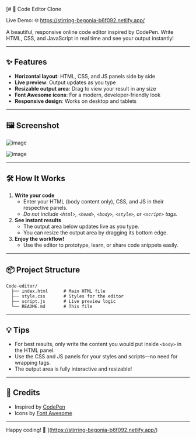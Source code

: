 [# 🚀 Code Editor Clone

Live Demo: 🌐 https://stirring-begonia-b6f092.netlify.app/

A beautiful, responsive online code editor inspired by CodePen. Write HTML, CSS, and JavaScript in real time and see your output instantly!

---

## ✨ Features

- **Horizontal layout**: HTML, CSS, and JS panels side by side
- **Live preview**: Output updates as you type
- **Resizable output area**: Drag to view your result in any size
- **Font Awesome icons**: For a modern, developer-friendly look
- **Responsive design**: Works on desktop and tablets

---

## 🖼️ Screenshot
![image](https://github.com/user-attachments/assets/cb970dcc-0bc6-4b39-89b8-c78f0cbed1ee)


![image](https://github.com/user-attachments/assets/a22051e0-312b-49a3-a4eb-d39a907d2230)
 <!-- Add your screenshot file if available -->

---

## 🛠️ How It Works

1. **Write your code**
   - Enter your HTML (body content only), CSS, and JS in their respective panels.
   - _Do not include `<html>`, `<head>`, `<body>`, `<style>`, or `<script>` tags._
2. **See instant results**
   - The output area below updates live as you type.
   - You can resize the output area by dragging its bottom edge.
3. **Enjoy the workflow!**
   - Use the editor to prototype, learn, or share code snippets easily.

---

## 📦 Project Structure

```
Code-editor/
  ├── index.html      # Main HTML file
  ├── style.css       # Styles for the editor
  ├── script.js       # Live preview logic
  └── README.md       # This file
```

---

## 💡 Tips

- For best results, only write the content you would put inside `<body>` in the HTML panel.
- Use the CSS and JS panels for your styles and scripts—no need for wrapping tags.
- The output area is fully interactive and resizable!

---

## 🙌 Credits

- Inspired by [CodePen](https://codepen.io/)
- Icons by [Font Awesome](https://fontawesome.com/)

---

Happy coding! 🎉
](https://stirring-begonia-b6f092.netlify.app/)
